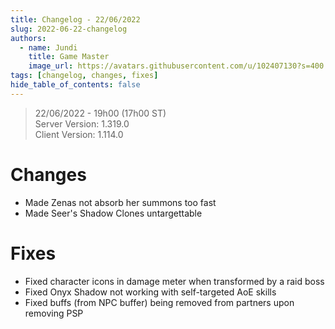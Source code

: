 ```yaml
---
title: Changelog - 22/06/2022
slug: 2022-06-22-changelog
authors:
  - name: Jundi
    title: Game Master
    image_url: https://avatars.githubusercontent.com/u/102407130?s=400
tags: [changelog, changes, fixes]
hide_table_of_contents: false
---
```


> 22/06/2022 - 19h00 (17h00 ST)     
> Server Version: 1.319.0      
> Client Version: 1.114.0 

# Changes
- Made Zenas not absorb her summons too fast
- Made Seer's Shadow Clones untargettable

# Fixes
- Fixed character icons in damage meter when transformed by a raid boss
- Fixed Onyx Shadow not working with self-targeted AoE skills
- Fixed buffs (from NPC buffer) being removed from partners upon removing PSP